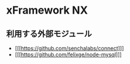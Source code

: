 # xFramework NX


## 利用する外部モジュール

* [[[https://github.com/senchalabs/connect]]]
* [[[https://github.com/felixge/node-mysql]]]
